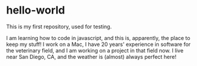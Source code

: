 # hello-world
This is my first repository, used for testing.

I am learning how to code in javascript, and this is, apparently, the place to keep my stuff!
I work on a Mac, I have 20 years' experience in software for the veterinary field, and I am working on a project in that field now.  I live near San Diego, CA, and the weather is (almost) always perfect here!
